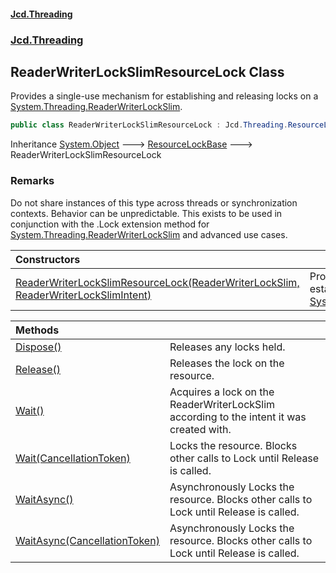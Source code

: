 #### [Jcd.Threading](index.md 'index')
### [Jcd.Threading](Jcd.Threading.md 'Jcd.Threading')

## ReaderWriterLockSlimResourceLock Class

Provides a single-use mechanism for establishing and releasing locks on a [System.Threading.ReaderWriterLockSlim](https://docs.microsoft.com/en-us/dotnet/api/System.Threading.ReaderWriterLockSlim 'System.Threading.ReaderWriterLockSlim').

```csharp
public class ReaderWriterLockSlimResourceLock : Jcd.Threading.ResourceLockBase
```

Inheritance [System.Object](https://docs.microsoft.com/en-us/dotnet/api/System.Object 'System.Object') &#129106; [ResourceLockBase](ResourceLockBase.md 'Jcd.Threading.ResourceLockBase') &#129106; ReaderWriterLockSlimResourceLock

### Remarks

Do not share instances of this type across threads or synchronization contexts.
Behavior can be unpredictable. This exists to be used in conjunction
with the .Lock extension method for [System.Threading.ReaderWriterLockSlim](https://docs.microsoft.com/en-us/dotnet/api/System.Threading.ReaderWriterLockSlim 'System.Threading.ReaderWriterLockSlim') and
advanced use cases.

| Constructors | |
| :--- | :--- |
| [ReaderWriterLockSlimResourceLock(ReaderWriterLockSlim, ReaderWriterLockSlimIntent)](ReaderWriterLockSlimResourceLock..ctor.labO7flm4XklW9ggmUKjQA.md 'Jcd.Threading.ReaderWriterLockSlimResourceLock.ReaderWriterLockSlimResourceLock(System.Threading.ReaderWriterLockSlim, Jcd.Threading.ReaderWriterLockSlimIntent)') | Provides a single-use mechanism for establishing and releasing locks on a [System.Threading.ReaderWriterLockSlim](https://docs.microsoft.com/en-us/dotnet/api/System.Threading.ReaderWriterLockSlim 'System.Threading.ReaderWriterLockSlim'). |

| Methods | |
| :--- | :--- |
| [Dispose()](ReaderWriterLockSlimResourceLock.Dispose().md 'Jcd.Threading.ReaderWriterLockSlimResourceLock.Dispose()') | Releases any locks held. |
| [Release()](ReaderWriterLockSlimResourceLock.Release().md 'Jcd.Threading.ReaderWriterLockSlimResourceLock.Release()') | Releases the lock on the resource. |
| [Wait()](ReaderWriterLockSlimResourceLock.Wait().md 'Jcd.Threading.ReaderWriterLockSlimResourceLock.Wait()') | Acquires a lock on the ReaderWriterLockSlim according to the intent it was created with. |
| [Wait(CancellationToken)](ReaderWriterLockSlimResourceLock.Wait.sglM4IAgnfOHPcaFKegWNQ.md 'Jcd.Threading.ReaderWriterLockSlimResourceLock.Wait(System.Threading.CancellationToken)') | Locks the resource. Blocks other calls to Lock until Release is called. |
| [WaitAsync()](ReaderWriterLockSlimResourceLock.WaitAsync().md 'Jcd.Threading.ReaderWriterLockSlimResourceLock.WaitAsync()') | Asynchronously Locks the resource. Blocks other calls to Lock until Release is called. |
| [WaitAsync(CancellationToken)](ReaderWriterLockSlimResourceLock.WaitAsync.hiK0ZsFXex0OTUUzbLLBxA.md 'Jcd.Threading.ReaderWriterLockSlimResourceLock.WaitAsync(System.Threading.CancellationToken)') | Asynchronously Locks the resource. Blocks other calls to Lock until Release is called. |
